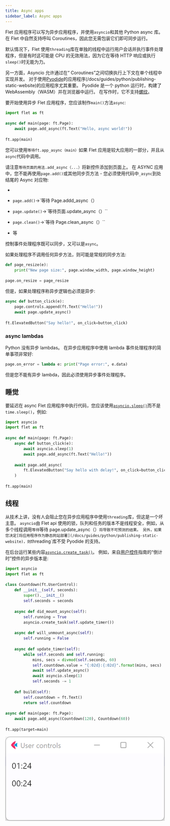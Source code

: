 ```yaml
---
title: Async apps
sidebar_label: Async apps
---
```


Flet 应用程序可以写为异步应用程序，并使用`asyncio`和其他 Python async 库。 在 Flet 中自然支持呼叫 Coroutines，因此您无需包装它们即可同步运行。

默认情况下，Flet 使用`threading`库在单独的线程中运行用户会话并执行事件处理程序，但是有时这可能是 CPU 的无效用法，因为它在等待 HTTP 响应或执行`sleep()`时无能为力。

另一方面，Asyncio 允许通过在“ Coroutines”之间切换执行上下文在单个线程中实现并发。 对于使用[Pyodide](https://pyodide.org/en/stable/)的应用程序(/docs/guides/python/publishing-static-website)的应用程序尤其重要。 Pyodide 是一个 python 运行时，构建了 WebAssembly（WASM）并在浏览器中运行。 在写作时，它不支持[螺纹](https://github.com/pyodide/pyodide/issues/237)。

要开始使用异步 Flet 应用程序，您应该制作`main()`方法`async`:

```python
import flet as ft

async def main(page: ft.Page):
    await page.add_async(ft.Text("Hello, async world!"))

ft.app(main)
```

您可以使用`等待ft.app_async（main）`如果 Flet 应用是较大应用的一部分，并且从`async`代码中调用。

请注意`等待页面的用法.add_async（...）`将新控件添加到页面上。 在 ASYNC 应用中，您不能再使用`page.add()`或其他同步页方法 - 您必须使用代码中`_async`到处结尾的 Async 对应物:

-

- `page.add()`→`等待 Page.addd_async（）
- `page.update()`→`等待页面.update_async（）``
- `page.clean()`→`等待 Page.clean_async（）``
- 等

控制事件处理程序既可以同步，又可以是`async`。

如果处理程序不调用任何异步方法，则可能是常规的同步方法:

```python
def page_resize(e):
    print("New page size:", page.window_width, page.window_height)

page.on_resize = page_resize
```

但是，如果处理程序称异步逻辑也必须是异步:

```python
async def button_click(e):
    page.controls.append(ft.Text("Hello!"))
    await page.update_async()

ft.ElevatedButton("Say hello!", on_click=button_click)
```

### async lambdas

Python 没有异步 lambdas。 在异步应用程序中使用 lambda 事件处理程序的简单事项非常好:

```python
page.on_error = lambda e: print("Page error:", e.data)
```

但是您不能有异步 lambda，因此必须使用异步事件处理程序。

## 睡觉

要延迟在 async Flet 应用程序中执行代码，您应该使用[`asyncio.sleep()`](https://docs.python.org/3/library/asyncio-task.html#asyncio.sleep)而不是`time.sleep()`，例如:

```python
import asyncio
import flet as ft

async def main(page: ft.Page):
    async def button_click(e):
        await asyncio.sleep(1)
        await page.add_async(ft.Text("Hello!"))

    await page.add_async(
        ft.ElevatedButton("Say hello with delay!", on_click=button_click)
    )

ft.app(main)
```

## 线程

从技术上讲，没有人会阻止您在异步应用程序中使用`threading`库，但这是一个坏主意。 `asyncio`由 Flet api 使用的锁，队列和任务的版本不是线程安全，例如，从多个线程调用`等待`等待 page.update_async（）`将导致不可预测的结果。 另外，如果您决定[将应用程序作为静态网站部署](/docs/guides/python/publishing-static-website)，则`threading`库不受 Pyodide 的支持。

在后台运行某些内容[`asyncio.create_task()`](https://docs.python.org/3/library/asyncio-task.html#asyncio.create_task)。 例如，来自[用户控件](/docs/guides/python/user-controls)指南的“倒计时”控件的异步版本是:

```python
import asyncio
import flet as ft

class Countdown(ft.UserControl):
    def __init__(self, seconds):
        super().__init__()
        self.seconds = seconds

    async def did_mount_async(self):
        self.running = True
        asyncio.create_task(self.update_timer())

    async def will_unmount_async(self):
        self.running = False

    async def update_timer(self):
        while self.seconds and self.running:
            mins, secs = divmod(self.seconds, 60)
            self.countdown.value = "{:02d}:{:02d}".format(mins, secs)
            await self.update_async()
            await asyncio.sleep(1)
            self.seconds -= 1

    def build(self):
        self.countdown = ft.Text()
        return self.countdown

async def main(page: ft.Page):
    await page.add_async(Countdown(120), Countdown(60))

ft.app(target=main)
```

<img src="/img/docs/getting-started/user-control-countdown.gif" className="screenshot-40" />
